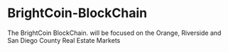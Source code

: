 # BrightCoin-BlockChain
The BrightCoin BlockChain. will be focused on the Orange, Riverside and San Diego County Real Estate Markets
